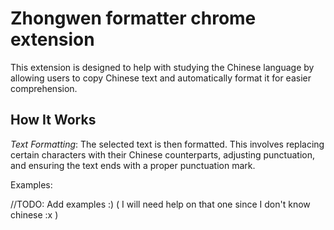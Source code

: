 # Zhongwen formatter chrome extension

This extension is designed to help with studying the Chinese language by allowing users to copy Chinese text and automatically format it for easier comprehension.  

## How It Works
*Text Formatting*: The selected text is then formatted. This involves replacing certain characters with their Chinese counterparts, adjusting punctuation, and ensuring the text ends with a proper punctuation mark.

Examples:

//TODO: Add examples :) ( I will need help on that one since I don't know chinese :x )